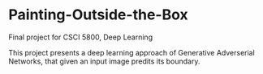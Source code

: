 # Painting-Outside-the-Box

Final project for CSCI 5800, Deep Learning

This project presents a deep learning approach of Generative Adverserial Networks, that given an input image predits its boundary. 
